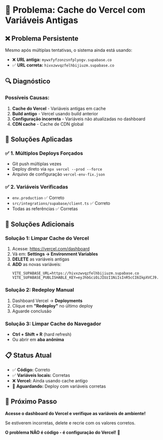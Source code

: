 # 🚨 Problema: Cache do Vercel com Variáveis Antigas

## ❌ **Problema Persistente**

Mesmo após múltiplas tentativas, o sistema ainda está usando:
- ❌ **URL antiga:** `mywxfyfzonzsnfplyogv.supabase.co`
- ✅ **URL correta:** `hivxzwvqzfelhbijiuzm.supabase.co`

## 🔍 **Diagnóstico**

### **Possíveis Causas:**

1. **Cache do Vercel** - Variáveis antigas em cache
2. **Build antigo** - Vercel usando build anterior
3. **Configuração incorreta** - Variáveis não atualizadas no dashboard
4. **CDN cache** - Cache de CDN global

## 🔧 **Soluções Aplicadas**

### ✅ **1. Múltiplos Deploys Forçados**
- Git push múltiplas vezes
- Deploy direto via `npx vercel --prod --force`
- Arquivo de configuração `vercel-env-fix.json`

### ✅ **2. Variáveis Verificadas**
- `env.production` ✅ Correto
- `src/integrations/supabase/client.ts` ✅ Correto
- Todas as referências ✅ Corretas

## 🚀 **Soluções Adicionais**

### **Solução 1: Limpar Cache do Vercel**
1. Acesse: https://vercel.com/dashboard
2. Vá em: **Settings → Environment Variables**
3. **DELETE** as variáveis antigas
4. **ADD** as novas variáveis:
   ```
   VITE_SUPABASE_URL=https://hivxzwvqzfelhbijiuzm.supabase.co
   VITE_SUPABASE_PUBLISHABLE_KEY=eyJhbGciOiJIUzI1NiIsInR5cCI6IkpXVCJ9...
   ```

### **Solução 2: Redeploy Manual**
1. Dashboard Vercel → **Deployments**
2. Clique em **"Redeploy"** no último deploy
3. Aguarde conclusão

### **Solução 3: Limpar Cache do Navegador**
- **Ctrl + Shift + R** (hard refresh)
- Ou abrir em **aba anônima**

## 📋 **Status Atual**

- ✅ **Código:** Correto
- ✅ **Variáveis locais:** Corretas
- ❌ **Vercel:** Ainda usando cache antigo
- 🔄 **Aguardando:** Deploy com variáveis corretas

## 🎯 **Próximo Passo**

**Acesse o dashboard do Vercel e verifique as variáveis de ambiente!**

Se estiverem incorretas, delete e recrie com os valores corretos.

**O problema NÃO é código - é configuração do Vercel!** 🚨
